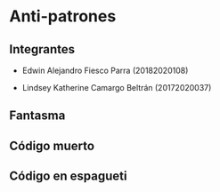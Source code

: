 # Anti-patrones

## Integrantes 

- Edwin Alejandro Fiesco Parra (20182020108)

- Lindsey Katherine Camargo Beltrán (20172020037)

## Fantasma 



## Código muerto



## Código en espagueti
